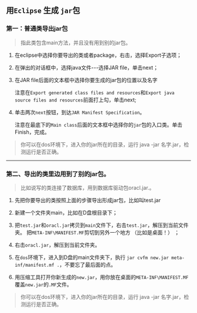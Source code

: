 ## 用`Eclipse` 生成 `jar`包

### 第一：普通类导出jar包
>指此类包含main方法，并且没有用到别的jar包。 

1. 在eclipse中选择你要导出的类或者package，右击，选择Export子选项； 

2. 在弹出的对话框中，选择java文件---选择JAR file，单击next； 

3. 在JAR file后面的文本框中选择你要生成的jar包的位置以及名字
   
   注意在`Export generated class files and resources`和`Export java source files and resources`前面打上勾，单击next; 

4. 单击两次`next`按钮，到达`JAR Manifest Specification`。
   
   注意在最底下的`Main class`后面的文本框中选择你的`jar`包的入口类。单击Finish，完成。 

> 你可以在dos环境下，进入你的jar所在的目录，运行 java -jar 名字.jar，检测运行是否正确。 


----------------------

### 第二、导出的类里边用到了别的jar包。

> 比如说写的类连接了数据库，用到数据库驱动包oracl.jar.。 

1. 先把你要导出的类按照上面的步骤导出形成jar包，比如叫test.jar 

2. 新建一个文件夹main，比如在D盘根目录下； 

3. 把`test.jar`和`oracl.jar`拷贝到`main`文件下，右击`test.jar`，解压到当前文件夹。
   把`META-INF\MANIFEST.MF`剪切到另外一个地方 （比如是桌面！） ； 

4. 右击`oracl.jar`，解压到当前文件夹。 

5. 在`dos`环境下，进入到D盘的main文件夹下，执行 `jar cvfm new.jar meta-inf/manifest.mf .`，不要忘了最后面的点。 

6. 用压缩工具打开你新生成的`new.jar`，用你放在桌面的`META-INF\MANIFEST.MF`覆盖`new.jar`的`.MF`文件。 

> 你可以在dos环境下，进入你的jar所在的目录，运行 java -jar 名字.jar，检测运行是否正确。
